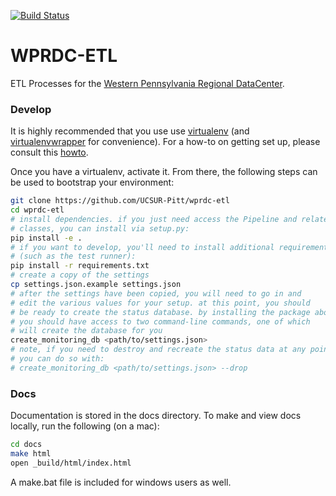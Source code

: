[![Build Status](https://travis-ci.org/UCSUR-Pitt/wprdc-etl.svg?branch=master)](https://travis-ci.org/UCSUR-Pitt/wprdc-etl)

# WPRDC-ETL

ETL Processes for the [Western Pennsylvania Regional DataCenter](www.wprdc.org). 

### Develop

It is highly recommended that you use use [virtualenv](https://readthedocs.org/projects/virtualenv/) (and [virtualenvwrapper](https://virtualenvwrapper.readthedocs.org/en/latest/) for convenience). For a how-to on getting set up, please consult this [howto](https://github.com/codeforamerica/howto/blob/master/Python-Virtualenv.md).

Once you have a virtualenv, activate it. From there, the following steps can be used to bootstrap your environment:

```bash
git clone https://github.com/UCSUR-Pitt/wprdc-etl
cd wprdc-etl
# install dependencies. if you just need access the Pipeline and related
# classes, you can install via setup.py:
pip install -e .
# if you want to develop, you'll need to install additional requirements
# (such as the test runner):
pip install -r requirements.txt
# create a copy of the settings
cp settings.json.example settings.json
# after the settings have been copied, you will need to go in and
# edit the various values for your setup. at this point, you should
# be ready to create the status database. by installing the package above
# you should have access to two command-line commands, one of which
# will create the database for you
create_monitoring_db <path/to/settings.json>
# note, if you need to destroy and recreate the status data at any point
# you can do so with:
# create_monitoring_db <path/to/settings.json> --drop
```

### Docs

Documentation is stored in the docs directory. To make and view docs locally, run the following (on a mac):

```bash
cd docs
make html
open _build/html/index.html
```

A make.bat file is included for windows users as well.
